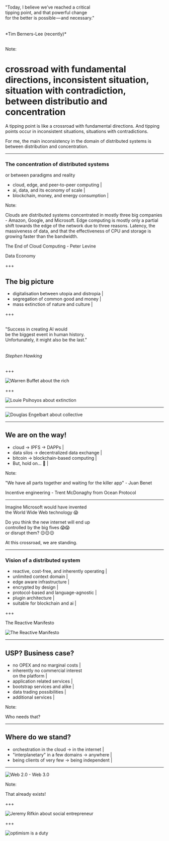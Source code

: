 
<br>
"Today, I believe we’ve reached a critical 
<br> tipping point, and that powerful change 
<br>for the better is possible — and necessary."
<br>
<br>
<br>
*Tim Berners-Lee (recently)*
<br>
<br>

Note:
# crossroad with fundamental directions, inconsistent situation, situation with contradiction, between distributio and concentration


A tipping point is like a crossroad with fundamental directions. And tipping points occur in inconsistent situations, situations with contradictions.

For me, the main inconsistency in the domain of distributed systems is between distribution and concentration. 

---

### The concentration of distributed systems

 or between paradigms and reality
- cloud, edge, and peer-to-peer computing |
- ai, data, and its economy of scale |
- blockchain, money, and energy consumption |

Note:

Clouds are distributed systems concentrated in mostly three big companies - Amazon, Google, and Microsoft. 
Edge computing is mostly only a partial shift towards the edge of the network due to three reasons.
Latency, the massiveness of data, and that the effectiveness of CPU and storage is growing faster than the bandwidth. 

The End of Cloud Computing - Peter Levine

Data Economy



+++

## The big picture

- digitalisation between utopia and distropia |
- segregation of common good and money |
- mass extinction of nature and culture |

+++

<br>"Success in creating AI would
<br>be the biggest event in human history. 
<br>Unfortunately, it might also be the last."
<br>
<br>
<br>
*Stephen Hawking*
<br>
<br>

+++

![Warren Buffet about the rich](assets/image/quote-warren-buffett.jpg)

+++

![Louie Psihoyos about extinction](assets/image/quote-louie-psihoyos.jpg)


---

![Douglas Engelbart about collective](assets/image/quote-douglas-engelbart.jpg)

---

## We are on the way!

- cloud -> IPFS -> DAPPs |
- data silos -> decentralized data exchange |
- bitcoin -> blockchain-based computing |
- But, hold on... 🤔 |

Note:


"We have all parts together and waiting for the killer app" - Juan Benet


Incentive engineering - Trent McDonaghy from Ocean Protocol

---

Imagine Microsoft would have invented <br> the World Wide Web technology 😱

Do you think the new internet will end up <br> controlled by the big fives 😱😱 <br> or disrupt them? 😌😌😌

At this crossroad, we are standing.

---

### Vision of a distributed system

- reactive, cost-free, and inherently operating |
- unlimited context domain |
- edge aware infrastructure |
- encrypted by design |
- protocol-based and language-agnostic |
- plugin architecture |
- suitable for blockchain and ai |

+++

The Reactive Manifesto

![The Reactive Manifesto](assets/image/reactive-manifesto.png)

---

## USP? Business case?

- no OPEX and no marginal costs |
- inherently no commercial interest <br> on the platform |
- application related services |
- bootstrap services and alike |
- data trading possibilities |
- additional services |

Note: 

Who needs that?


---


## Where do we stand?

- orchestration in the cloud -> in the internet |
- "interplanetary" in a few domains -> anywhere |
- being clients of very few -> being independent |


---

![Web 2.0 - Web 3.0](assets/image/web2-3.0.png)

Note: 

That already exists!

+++

![Jeremy Rifkin about social entrepreneur](assets/image/quote-jeremy-rifkin.jpg)

+++

![optimism is a duty](assets/image/quote-optimism-is-a-duty-the-future-is-open-it-is-not-predetermined-no-one-can-predict-it-karl-popper-146-31-11.jpg)



